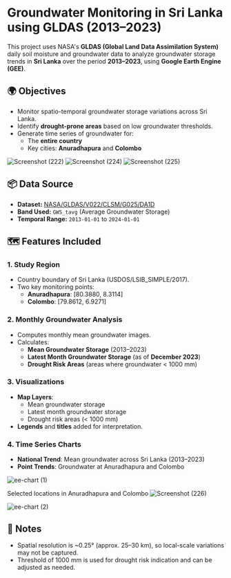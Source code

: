  # Groundwater Monitoring in Sri Lanka using GLDAS (2013–2023)
This project uses NASA's **GLDAS (Global Land Data Assimilation System)** daily soil moisture and groundwater data to analyze groundwater storage trends in **Sri Lanka** over the period **2013–2023**, using **Google Earth Engine (GEE)**.


## 🌍 Objectives

- Monitor spatio-temporal groundwater storage variations across Sri Lanka.
- Identify **drought-prone areas** based on low groundwater thresholds.
- Generate time series of groundwater for:
  - The **entire country**
  - Key cities: **Anuradhapura** and **Colombo**


![Screenshot (222)](https://github.com/user-attachments/assets/26ceb2ac-3ee8-4dc8-b0d5-441130815ada)
![Screenshot (224)](https://github.com/user-attachments/assets/2dce862c-17d1-4224-9e1e-c28e817a1b32)
![Screenshot (225)](https://github.com/user-attachments/assets/c062bf5b-8284-4031-88a5-39efc39f129b)


## 📦 Data Source

- **Dataset:** [NASA/GLDAS/V022/CLSM/G025/DA1D](https://developers.google.com/earth-engine/datasets/catalog/NASA_GLDAS_V022_CLSM_G025_DA1D)
- **Band Used:** `GWS_tavg` (Average Groundwater Storage)
- **Temporal Range:** `2013-01-01` to `2024-01-01`


## 🗺️ Features Included

### 1. **Study Region**
- Country boundary of Sri Lanka (USDOS/LSIB_SIMPLE/2017).
- Two key monitoring points:
  - **Anuradhapura**: [80.3880, 8.3114]
  - **Colombo**: [79.8612, 6.9271]

### 2. **Monthly Groundwater Analysis**
- Computes monthly mean groundwater images.
- Calculates:
  - **Mean Groundwater Storage** (2013–2023)
  - **Latest Month Groundwater Storage** (as of **December 2023**)
  - **Drought Risk Areas** (areas where groundwater < 1000 mm)

### 3. **Visualizations**
- **Map Layers**:
  - Mean groundwater storage
  - Latest month groundwater storage
  - Drought risk areas (< 1000 mm)
- **Legends** and **titles** added for interpretation.

### 4. **Time Series Charts**
- **National Trend**: Mean groundwater across Sri Lanka (2013–2023)
- **Point Trends**: Groundwater at Anuradhapura and Colombo

![ee-chart (1)](https://github.com/user-attachments/assets/7c5f0886-a84d-427c-af40-55d21f02ebb4)

Selected locations in Anuradhapura and Colombo
![Screenshot (226)](https://github.com/user-attachments/assets/4ba82955-e403-4fcc-b239-40ea38f0e49b)

![ee-chart (2)](https://github.com/user-attachments/assets/8105f1c5-2cd6-440f-b4b3-b5cee0b2ccc7)


## 📌 Notes
  -  Spatial resolution is ~0.25° (approx. 25–30 km), so local-scale variations may not be captured.
  -  Threshold of 1000 mm is used for drought risk indication and can be adjusted as needed.


